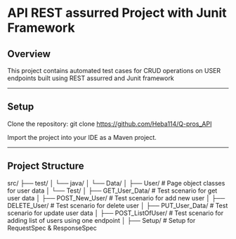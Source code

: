 # API REST assurred Project with Junit Framework

## Overview

This project contains automated test cases for CRUD operations on USER endpoints built using REST assurred and Junit framework

----------------------------------------------

## Setup

Clone the repository:
git clone https://github.com/Heba114/Q-pros_API

Import the project into your IDE as a Maven project.


-----------------------------------------------

## Project Structure

src/
├── test/
│   └── java/
│       └── Data/
│           ├── User/   # Page object classes for user data
│       └── Test/
│           ├── GET_User_Data/   # Test scenario for get user data
│           ├── POST_New_User/   # Test scenario for add new user
│           ├── DELETE_User/     # Test scenario for delete user
│           ├── PUT_User_Data/   # Test scenario for update user data
│           ├── POST_ListOfUser/ # Test scenario for adding list of users using one endpoint
│           ├── Setup/           # Setup for RequestSpec & ResponseSpec
